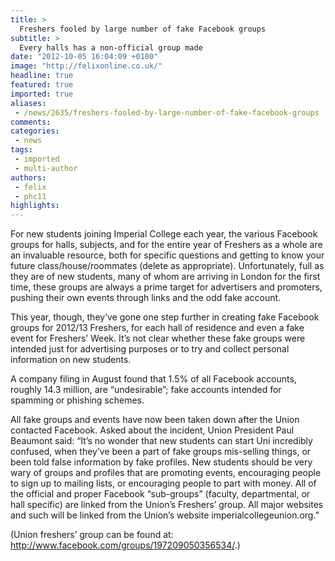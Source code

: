 ```yaml
---
title: >
  Freshers fooled by large number of fake Facebook groups
subtitle: >
  Every halls has a non-official group made
date: "2012-10-05 16:04:09 +0100"
image: "http://felixonline.co.uk/"
headline: true
featured: true
imported: true
aliases:
 - /news/2635/freshers-fooled-by-large-number-of-fake-facebook-groups
comments:
categories:
 - news
tags:
 - imported
 - multi-author
authors:
 - felix
 - phc11
highlights:
---
```


For new students joining Imperial College each year, the various Facebook groups for halls, subjects, and for the entire year of Freshers as a whole are an invaluable resource, both for specific questions and getting to know your future class/house/roommates (delete as appropriate). Unfortunately, full as they are of new students, many of whom are arriving in London for the first time, these groups are always a prime target for advertisers and promoters, pushing their own events through links and the odd fake account.

This year, though, they’ve gone one step further in creating fake Facebook groups for 2012/13 Freshers, for each hall of residence and even a fake event for Freshers’ Week. It’s not clear whether these fake groups were intended just for advertising purposes or to try and collect personal information on new students.

A company filing in August found that 1.5% of all Facebook accounts, roughly 14.3 million, are “undesirable”; fake accounts intended for spamming or phishing schemes.

All fake groups and events have now been taken down after the Union contacted Facebook. Asked about the incident, Union President Paul Beaumont said: “It’s no wonder that new students can start Uni incredibly confused, when they’ve been a part of fake groups mis-selling things, or been told false information by fake profiles. New students should be very wary of groups and profiles that are promoting events, encouraging people to sign up to mailing lists, or encouraging people to part with money. All of the official and proper Facebook “sub-groups” (faculty, departmental, or hall specific) are linked from the Union’s Freshers’ group. All major websites and such will be linked from the Union’s website imperialcollegeunion.org.”

(Union freshers’ group can be found at: http://www.facebook.com/groups/197209050356534/.)

